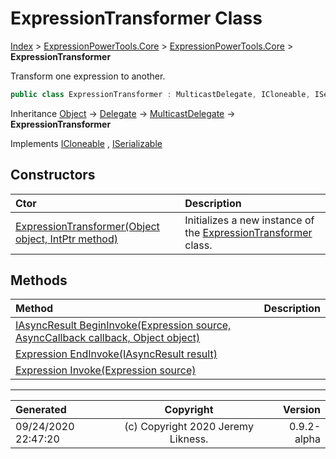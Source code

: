 ﻿# ExpressionTransformer Class

[Index](../index.md) > [ExpressionPowerTools.Core](ExpressionPowerTools.Core.a.md) > [ExpressionPowerTools.Core](ExpressionPowerTools.Core.n.md) > **ExpressionTransformer**

Transform one expression to another.

```csharp
public class ExpressionTransformer : MulticastDelegate, ICloneable, ISerializable
```

Inheritance [Object](https://docs.microsoft.com/dotnet/api/system.object) → [Delegate](https://docs.microsoft.com/dotnet/api/system.delegate) → [MulticastDelegate](https://docs.microsoft.com/dotnet/api/system.multicastdelegate) → **ExpressionTransformer**

Implements  [ICloneable](https://docs.microsoft.com/dotnet/api/system.icloneable) ,  [ISerializable](https://docs.microsoft.com/dotnet/api/system.runtime.serialization.iserializable) 

## Constructors

| Ctor | Description |
| :-- | :-- |
| [ExpressionTransformer(Object object, IntPtr method)](ExpressionPowerTools.Core.ExpressionTransformer.ctor.md#expressiontransformerobject-object-intptr-method) | Initializes a new instance of the [ExpressionTransformer](ExpressionPowerTools.Core.ExpressionTransformer.cs.md) class. |
## Methods

| Method | Description |
| :-- | :-- |
| [IAsyncResult BeginInvoke(Expression source, AsyncCallback callback, Object object)](ExpressionPowerTools.Core.ExpressionTransformer.BeginInvoke.m.md) |  |
| [Expression EndInvoke(IAsyncResult result)](ExpressionPowerTools.Core.ExpressionTransformer.EndInvoke.m.md) |  |
| [Expression Invoke(Expression source)](ExpressionPowerTools.Core.ExpressionTransformer.Invoke.m.md) |  |

---

| Generated | Copyright | Version |
| :-- | :-: | --: |
| 09/24/2020 22:47:20 | (c) Copyright 2020 Jeremy Likness. | 0.9.2-alpha |
